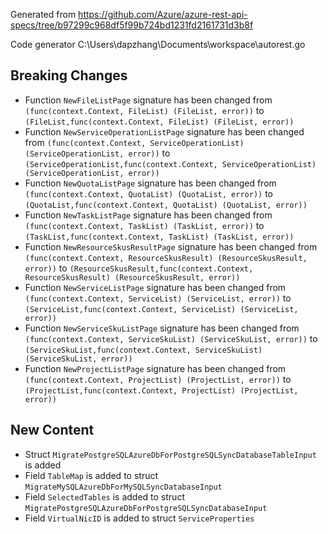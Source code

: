 
Generated from https://github.com/Azure/azure-rest-api-specs/tree/b97299c968df5f99b724bd1231fd2161731d3b8f

Code generator C:\Users\dapzhang\Documents\workspace\autorest.go

## Breaking Changes

- Function `NewFileListPage` signature has been changed from `(func(context.Context, FileList) (FileList, error))` to `(FileList,func(context.Context, FileList) (FileList, error))`
- Function `NewServiceOperationListPage` signature has been changed from `(func(context.Context, ServiceOperationList) (ServiceOperationList, error))` to `(ServiceOperationList,func(context.Context, ServiceOperationList) (ServiceOperationList, error))`
- Function `NewQuotaListPage` signature has been changed from `(func(context.Context, QuotaList) (QuotaList, error))` to `(QuotaList,func(context.Context, QuotaList) (QuotaList, error))`
- Function `NewTaskListPage` signature has been changed from `(func(context.Context, TaskList) (TaskList, error))` to `(TaskList,func(context.Context, TaskList) (TaskList, error))`
- Function `NewResourceSkusResultPage` signature has been changed from `(func(context.Context, ResourceSkusResult) (ResourceSkusResult, error))` to `(ResourceSkusResult,func(context.Context, ResourceSkusResult) (ResourceSkusResult, error))`
- Function `NewServiceListPage` signature has been changed from `(func(context.Context, ServiceList) (ServiceList, error))` to `(ServiceList,func(context.Context, ServiceList) (ServiceList, error))`
- Function `NewServiceSkuListPage` signature has been changed from `(func(context.Context, ServiceSkuList) (ServiceSkuList, error))` to `(ServiceSkuList,func(context.Context, ServiceSkuList) (ServiceSkuList, error))`
- Function `NewProjectListPage` signature has been changed from `(func(context.Context, ProjectList) (ProjectList, error))` to `(ProjectList,func(context.Context, ProjectList) (ProjectList, error))`

## New Content

- Struct `MigratePostgreSQLAzureDbForPostgreSQLSyncDatabaseTableInput` is added
- Field `TableMap` is added to struct `MigrateMySQLAzureDbForMySQLSyncDatabaseInput`
- Field `SelectedTables` is added to struct `MigratePostgreSQLAzureDbForPostgreSQLSyncDatabaseInput`
- Field `VirtualNicID` is added to struct `ServiceProperties`

